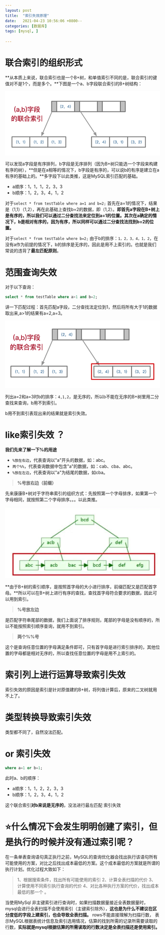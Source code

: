 ```yaml
---
layout: post
title:  "索引失效原理"
date:   2021-04-23 10:56:06 +0800--
categories: [数据库]
tags: [mysql, ]  

---
```


# 联合索引的组织形式

**从本质上来说，联合索引也是一个B+树，和单值索引不同的是，联合索引的键值对不是1个，而是多个。**下图是一个a、b字段联合索引的B+树结构：

![image-20210423184201196](/assets/imgs/image-20210423184201196.png)

可以发现a字段是有序排列，b字段是无序排列（因为B+树只能选一个字段来构建有序的树），**但是在a相等的情况下，b字段是有序的，可以说b的有序是建立在a有序的基础上的。**多字段下以此类推，这是MySQL索引匹配的基础。

- a顺序：1，1，1，2，3，3 
- b顺序：1，2，3，4，1，2

对于`select * from testTable where a=1 and b=2;`  首先在a=1的情况下，结果是（1,1）（1,2），再在此基础上查找b=2的数据，即（1,2）。**即首先a字段在B+树上是有序的，所以我们可以通过二分查找法来定位到a=1的位置。其次在a确定的情况下，b是相对有序的，因为有序，所以同样可以通过二分查找法找到b=2的位置。**

对于`select * from testTable where b=2;` 由于b的排序：`1，2，3，4，1，2`，在没有a作为前提的情况下，b的排序是无序的，因此是用不上索引的。也就是我们常说的违背了**最左匹配原则**。



# 范围查询失效

对于以下查询：

```sql
select * from testTable where a>1 and b=2;
```

讲一下匹配过程：首先匹配a字段，二分查找法定位到1，然后将所有大于1的数据取出来,a>1的结果有a=2,a=3。

![image-20210423184222678](/assets/imgs/image-20210423184222678.png)

列出a=2和a=3时b的排序：`4,1,2`，是无序的，所以b不能在无序的B+树里用二分查找来查询，b用不到索引。

b用不到索引表现出来的结果就是索引失效。



# **like索引失效** ？

**我们先来了解一下%的用途**

- `%放在右边`，代表查询以"a"开头的数据，如：abc。
- `两个%%`，代表查询数据中包含"a"的数据，如：cab、cba、abc。
- `%放在左边`，代表查询以"a"为结尾的数据，如cba。

> **%号放右边（前缀）**

先来康康B+树对于字符串索引的组织方式：先按照第一个字母排序，如果第一个字母相同，就按照第二个字母排序。。。以此类推。

![image-20210423170742233](/assets/imgs/image-20210423170742233.png)

**由于B+树的索引顺序，是按照首字母的大小进行排序，前缀匹配又是匹配首字母。**所以可以在B+树上进行有序的查找，查找首字母符合要求的数据，因此可以用到索引。



> **%号放左边**

是匹配字符串尾部的数据，我们上面说了排序规则，尾部的字母是没有顺序的，所以不能按照索引顺序查询，就用不到索引。

> **两个%%号**

这个是查询任意位置的字母满足条件即可，只有首字母是进行索引排序的，其他位置的字母都是相对无序的，所以查找任意位置的字母是用不上索引的。



# 索引列上进行运算导致索引失效

索引失效的原因是索引是针对原值建的B+树，将列值计算后，原来的二叉树就用不上了。



# 类型转换导致索引失效

类型都不同了，自然没法匹配。



# or 索引失效

```sql
where a=1 or b=1;
```

此时a、b的顺序：

- a顺序：1，1，2，2，3，3 
- b顺序：1，2，3，4，1，2

这个联合索引**对b来说是无序的**，没法进行最左匹配 索引失效



# ⭐️什么情况下会发生明明创建了索引，但是执行的时候并没有通过索引呢？

在一条单表查询语句真正执行之前，MySQL的查询优化器会找出执行该语句所有可能使用的方案，对比之后找出成本最低的方案。这个成本最低的方案就是所谓的执行计划。优化过程大致如下：

> 1、根据搜索条件，找出所有可能使用的索引
> 2、计算全表扫描的代价
> 3、计算使用不同索引执行查询的代价
> 4、对比各种执行方案的代价，找出成本最低的那一个 。

当使用MySql 非主键索引进行查询时，如果扫描数据量接近全表数据量时，mysql会进行全表扫描不会使用索引（主键索引除外），**这也是为什么不建议在区分度低的字段上建索引，也会导致全表扫描。** rows不能直接理解为扫描行数， 表示MySQL根据表统计信息及索引选用情况，估算的找到所需的记录所需要读取的行数，**实际就是mysql根据估算的所需读取的行数决定是全表扫描还是使用索引。**

